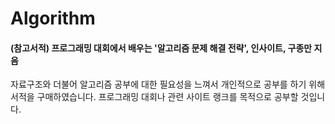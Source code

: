 # Algorithm

#### (참고서적) 프로그래밍 대회에서 배우는 '알고리즘 문제 해결 전략', 인사이트, 구종만 지음  
자료구조와 더불어 알고리즘 공부에 대한 필요성을 느껴서 개인적으로 공부를 하기 위해 서적을 구매하였습니다. 프로그래밍 대회나 관련 사이트 랭크를 목적으로 공부할 것입니다.  

